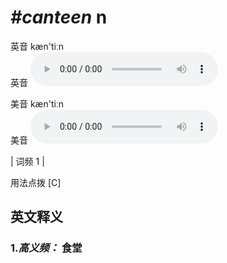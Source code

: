 # ***\#canteen*** n
英音 kæn'tiːn  
英音
<audio src="./media/canteen-B.aac" controls="controls"></audio>

美音 kæn'tiːn  
美音
<audio src="./media/canteen.aac" controls="controls"></audio>



| 词频 1 |  

用法点拨  [C]

英文释义
---
### 1.*高义频：* **食堂**  



